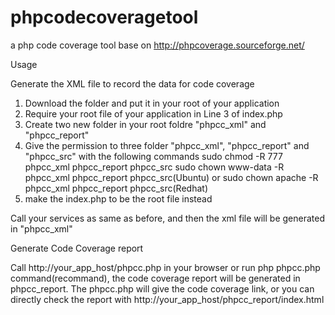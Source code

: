phpcodecoveragetool
===================

a php code coverage tool base on http://phpcoverage.sourceforge.net/


Usage

Generate the XML file to record the data for code coverage

1. Download the folder and put it in your root of your application
2. Require your root file of your application in Line 3 of index.php
3. Create two new folder in your root foldre "phpcc_xml" and "phpcc_report"
4. Give the permission to three folder "phpcc_xml", "phpcc_report" and "phpcc_src" with the following commands
sudo chmod -R 777 phpcc_xml phpcc_report phpcc_src
sudo chown www-data -R phpcc_xml phpcc_report phpcc_src(Ubuntu) or sudo chown apache -R phpcc_xml phpcc_report phpcc_src(Redhat)
5. make the index.php to be the root file instead

Call your services as same as before, and then the xml file will be generated in "phpcc_xml"

Generate Code Coverage report

Call http://your_app_host/phpcc.php in your browser or run php phpcc.php command(recommand), the code coverage report will be generated in phpcc_report. The phpcc.php will give the code coverage link, or you can directly check the report with http://your_app_host/phpcc_report/index.html

